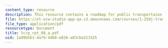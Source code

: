 ```yaml
---
content_type: resource
description: This resource contains a roadmap for public transportaion.
file: https://ol-ocw-studio-app-qa.s3.amazonaws.com/courses/1-259j-transit-management-fall-2006/1a99b5b1da794460e826a83cbe213325_tcrp_rpt_08_a.pdf
file_type: application/pdf
resourcetype: Document
title: tcrp_rpt_08_a.pdf
uid: 1a99b5b1-da79-4460-e826-a83cbe213325
---
```

